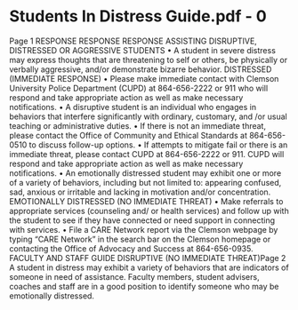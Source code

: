 # Students In Distress Guide.pdf - 0

Page 1
RESPONSE RESPONSE RESPONSE
ASSISTING DISRUPTIVE, DISTRESSED OR AGGRESSIVE STUDENTS
• A student in severe distress may express 
thoughts that are threatening to self or others, 
be physically or verbally aggressive, and/or 
demonstrate bizarre behavior.
DISTRESSED (IMMEDIATE RESPONSE)
• Please make immediate contact with 
Clemson University Police Department (CUPD)
at 864-656-2222 or 911 who will respond and take 
appropriate action as well as make necessary notifications.
• A disruptive student is an individual who 
engages in behaviors that interfere significantly 
with ordinary, customary, and /or usual teaching or 
administrative duties.
• If there is not an immediate threat, please contact 
the Office of Community and Ethical Standards at 
864-656-0510 to discuss follow-up options.
• If attempts to mitigate fail or there is an immediate 
threat, please contact CUPD at 864-656-2222 or 911. 
CUPD will respond and take appropriate action as well as 
make necessary notifications.
• An emotionally distressed student may exhibit one 
or more of a variety of behaviors, including but 
not limited to: appearing confused, sad, anxious 
or irritable and lacking in motivation and/or 
concentration.
EMOTIONALLY DISTRESSED 
(NO IMMEDIATE THREAT)
• Make referrals to appropriate services (counseling and/
or health services) and follow up with the student to see if 
they have connected or need support in connecting with 
services.
• File a CARE Network report via the Clemson webpage by 
typing “CARE Network” in the search bar on the Clemson 
homepage or contacting the Office of Advocacy and 
Success at 864-656-0935.
FACULTY AND 
STAFF GUIDE
DISRUPTIVE (NO IMMEDIATE THREAT)Page 2
A student in distress may exhibit a variety of behaviors that are indicators of 
someone in need of assistance. Faculty members, student advisers, coaches and 
staff are in a good position to identify someone who may be emotionally distressed.